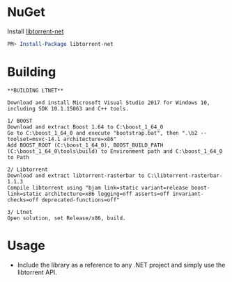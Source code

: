# NuGet
Install [libtorrent-net](https://www.nuget.org/packages/libtorrent-net/)
```Powershell
PM> Install-Package libtorrent-net
```

# Building

```
**BUILDING LTNET**

Download and install Microsoft Visual Studio 2017 for Windows 10, including SDK 10.1.15063 and C++ tools.

1/ BOOST
Download and extract Boost 1.64 to C:\boost_1_64_0
Go to C:\boost_1_64_0 and execute "bootstrap.bat", then ".\b2 --toolset=msvc-14.1 architecture=x86"
Add BOOST_ROOT (C:\boost_1_64_0), BOOST_BUILD_PATH (C:\boost_1_64_0\tools\build) to Environment path and C:\boost_1_64_0 to Path

2/ Libtorrent
Download and extract libtorrent-rasterbar to C:\libtorrent-rasterbar-1.1.3
Compile libtorrent using "bjam link=static variant=release boost-link=static architecture=x86 logging=off asserts=off invariant-checks=off deprecated-functions=off"

3/ Ltnet
Open solution, set Release/x86, build.
```

# Usage

* Include the library as a reference to any .NET project and simply use the libtorrent API.
